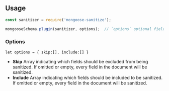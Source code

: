 
## Usage

```javascript
const sanitizer = require('mongoose-sanitize');

mongooseSchema.plugin(sanitizer, options);  // `options` optional field

```

### Options

```
let options = { skip:[], include:[] }
```
 - **Skip** Array indicating which fields should be excluded from being sanitized. If omitted or empty, every field in the document will be sanitized.
 - **Include** Array indicating which fields should be included to be sanitized. If omitted or empty, every field in the document will be sanitized.

